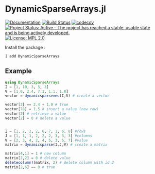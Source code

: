 # DynamicSparseArrays.jl

[![Documentation](https://img.shields.io/badge/docs-dev-blue.svg)](https://atoptima.github.io/DynamicSparseArrays.jl/dev/)
[![Build Status](https://travis-ci.org/atoptima/DynamicSparseArrays.jl.svg?branch=master)](https://travis-ci.org/atoptima/DynamicSparseArrays.jl)
[![codecov](https://codecov.io/gh/atoptima/DynamicSparseArrays.jl/branch/master/graph/badge.svg)](https://codecov.io/gh/atoptima/DynamicSparseArrays.jl)
[![Project Status: Active – The project has reached a stable, usable state and is being actively developed.](https://www.repostatus.org/badges/latest/active.svg)](https://www.repostatus.org/#active)
[![License: MPL 2.0](https://img.shields.io/badge/License-MPL%202.0-brightgreen.svg)](https://opensource.org/licenses/MPL-2.0)


Install the package :
```
] add DynamicSparseArrays
```

## Example

```julia
using DynamicSparseArrays
I = [1, 10, 3, 5, 3]
V = [1.0, 2.4, 7.1, 1.1, 1.0]
vector = dynamicsparsevec(I,V) # create a vector

vector[3] == 2.4 + 1.0 # true
vector[78] = 1.5 # insert a value (new row)
vector[2] # retrieve a value
vector[2] = 0 # delete a value


I = [1, 2, 3, 2, 6, 7, 1, 6, 8] #rows
J = [1, 1, 1, 2, 2, 2, 3, 3, 3] #columns
V = [2, 3, 4, 2, 4, 5, 3, 5, 7] #value
matrix = dynamicsparse(I,J,V) # create a matrix

matrix[4,1] = 1 # new column
matrix[2,2] = 0 # delete value
deletecolumn!(matrix, 2) # delete column with id 2
matrix[2,6] == 0 # true
```

